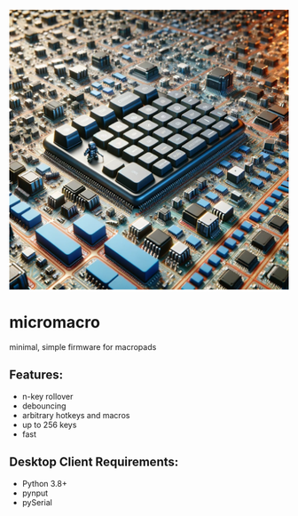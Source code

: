 ![tiny_keyboard_pic](mm_pic.webp)
# micromacro
minimal, simple firmware for macropads

## Features:
* n-key rollover
* debouncing
* arbitrary hotkeys and macros
* up to 256 keys
* fast

## Desktop Client Requirements:
* Python 3.8+
* pynput
* pySerial
  
